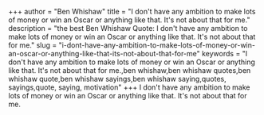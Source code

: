 +++
author = "Ben Whishaw"
title = "I don't have any ambition to make lots of money or win an Oscar or anything like that. It's not about that for me."
description = "the best Ben Whishaw Quote: I don't have any ambition to make lots of money or win an Oscar or anything like that. It's not about that for me."
slug = "i-dont-have-any-ambition-to-make-lots-of-money-or-win-an-oscar-or-anything-like-that-its-not-about-that-for-me"
keywords = "I don't have any ambition to make lots of money or win an Oscar or anything like that. It's not about that for me.,ben whishaw,ben whishaw quotes,ben whishaw quote,ben whishaw sayings,ben whishaw saying,quotes, sayings,quote, saying, motivation"
+++
I don't have any ambition to make lots of money or win an Oscar or anything like that. It's not about that for me.
